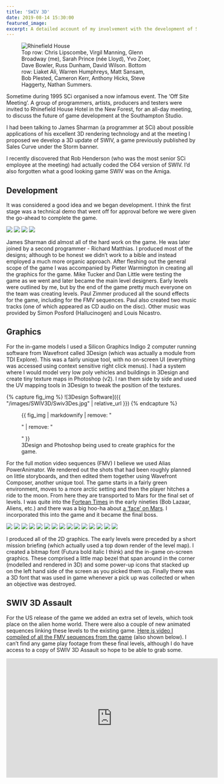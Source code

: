 ```yaml
---
title: 'SWIV 3D'
date: 2019-08-14 15:30:00
featured_image: 
excerpt: A detailed account of my involvement with the development of SWIV 3D - a PC game published by SCi in 1996.
---
```


<!-- ![](/images/SWIV3D/RhinefieldHouse.jpg) -->

<figure style="width: 350px" class="align-right">
<img src="{{ site.url }}{{ site.baseurl }}/images/SWIV3D/RhinefieldHouse.jpg" alt="Rhinefield House">
  <figcaption>Top row: Chris Lipscombe, Virgil Manning, Glenn Broadway (me), Sarah Prince (née Lloyd), Yvo Zoer, Dave Bowler, Russ Dunham, David Wilson.
Bottom row: Liaket Ali, Warren Humphreys, Matt Sansam, Bob Plested, Cameron Kerr, Anthony Hicks, Steve Haggerty, Nathan Summers.</figcaption>
</figure>

Sometime during 1995 SCi organised a now infamous event. The ‘Off Site Meeting’. A group of programmers, artists, producers and testers were invited to Rhinefield House Hotel in the New Forest, for an all-day meeting, to discuss the future of game development at the Southampton Studio.

<!-- <figure style="width: 200px" class="align-right">
  <a href="{{ site.url }}{{ site.baseurl }}/images/SWIV3D/swivamiga.png"><img src="{{ site.url }}{{ site.baseurl }}/images/SWIV3D/swivamiga.png" alt="SWIV Amiga"></a>
</figure> -->

I had been talking to James Sharman (a programmer at SCi) about possible applications of his excellent 3D rendering technology and at the meeting I proposed we develop a 3D update of SWIV, a game previously published by Sales Curve under the Storm banner.

I recently discovered that Rob Henderson (who was the most senior SCi employee at the meeting) had actually coded the C64 version of SWIV. I’d also forgotten what a good looking game SWIV was on the Amiga.

## Development

It was considered a good idea and we began development. I think the first stage was a technical demo that went off for approval before we were given the go-ahead to complete the game.

<div class="gallery" data-columns="2">
	<img src="/images/SWIV3D/swiv3d-green1.png">
	<img src="/images/SWIV3D/swiv3d-arctic8.png">
	<img src="/images/SWIV3D/swiv3d-lunar2.png">
	<img src="/images/SWIV3D/swiv3d-mars1.png">
</div>

James Sharman did almost all of the hard work on the game. He was later joined by a second programmer - Richard Matthias. I produced most of the designs; although to be honest we didn’t work to a bible and instead employed a much more organic approach. After fleshing out the general scope of the game I was accompanied by Pieter Warmington in creating all the graphics for the game. Mike Tucker and Dan Little were testing the game as we went and later became the main level designers. Early levels were outlined by me, but by the end of the game pretty much everyone on the team was creating levels. Paul Zimmer produced all the sound effects for the game, including for the FMV sequences. Paul also created two music tracks (one of which appeared as CD audio on the disc). Other music was provided by Simon Posford (Hallucinogen) and Louis Nicastro.

## Graphics

For the in-game models I used a Silicon Graphics Indigo 2 computer running software from Wavefront called 3Design (which was actually a module from TDI Explore). This was a fairly unique tool, with no on-screen UI (everything was accessed using context sensitive right click menus). I had a system where I would model very low poly vehicles and buildings in 3Design and create tiny texture maps in Photoshop (v2). I ran them side by side and used the UV mapping tools in 3Design to tweak the position of the textures.

{% capture fig_img %}
![3Design Software]({{ "/images/SWIV3D/Swiv3Des.jpg" | relative_url }})
{% endcapture %}

<figure>
  {{ fig_img | markdownify | remove: "<p>" | remove: "</p>" }}
  <figcaption>3Design and Photoshop being used to create graphics for the game.</figcaption>
</figure>

<!-- <figure>
  <a href="{{ site.url }}{{ site.baseurl }}/images/SWIV3D/Swiv3Des.jpg"><img src="{{ site.url }}{{ site.baseurl }}/images/SWIV3D/Swiv3Des.jpg" alt="3Design"></a>
  <figcaption>3Design and Photoshop being used to create graphics for the game.</figcaption>
</figure> -->

For the full motion video sequences (FMV) I believe we used Alias PowerAnimator. We rendered out the shots that had been roughly planned on little storyboards, and then edited them together using Wavefront Composer, another unique tool. The game starts in a fairly green environment, moves to a more arctic setting and then the player hitches a ride to the moon. From here they are transported to Mars for the final set of levels. I was quite into the [Fortean Times](https://en.wikipedia.org/wiki/Fortean_Times) in the early nineties (Bob Lazaar, Aliens, etc.) and there was a big hoo-ha about [a ‘face’ on Mars](https://en.wikipedia.org/wiki/Cydonia_(Mars)). I incorporated this into the game and it became the final boss.

<div class="gallery" data-columns="5">
	<img src="/images/SWIV3D/swiv3D-box-art.jpg">
	<img src="/images/SWIV3D/promo-mars1.jpg">
	<img src="/images/SWIV3D/promo-mars2.jpg">
	<img src="/images/SWIV3D/promo-orbg.jpg">
	<img src="/images/SWIV3D/swiv3d-storyboard-01.jpg">
	<img src="/images/SWIV3D/swiv3d-storyboard-02.jpg">
	<img src="/images/SWIV3D/swiv3d-storyboard-03.jpg">
	<img src="/images/SWIV3D/swiv3d-briefings.jpg">
	<img src="/images/SWIV3D/swiv3d-alien.jpg">
	<img src="/images/SWIV3D/swiv3d-face-02.jpg">
	<img src="/images/SWIV3D/swiv3d-face-01.jpg">
	<img src="/images/SWIV3D/swiv3d-hud.jpg">
	<img src="/images/SWIV3D/swiv3d-models.jpg">
	<img src="/images/SWIV3D/swiv3d-copter-sketches.jpg">
	<img src="/images/SWIV3D/swiv3d-level-outlines.jpg">
</div>

I produced all of the 2D graphics. The early levels were preceded by a short mission briefing (which actually used a top down render of the level map). I created a bitmap font (Futura bold italic I think) and the in-game on-screen graphics. These comprised a little map bezel that span around in the corner (modelled and rendered in 3D) and some power-up icons that stacked up on the left hand side of the screen as you picked them up. Finally there was a 3D font that was used in game whenever a pick up was collected or when an objective was destroyed.

## SWIV 3D Assault

For the US release of the game we added an extra set of levels, which took place on the alien home world. There were also a couple of new animated sequences linking these levels to the existing game. [Here is video I compiled of all the FMV sequences from the game](https://youtu.be/1qRdKur3UXo) (also shown below). I can’t find any game play footage from these final levels, although I do have access to a copy of SWIV 3D Assault so hope to be able to grab some.

<iframe width="560" height="315" src="https://www.youtube.com/embed/1qRdKur3UXo?si=dyq-P53nJVVZpOMM" title="YouTube video player" frameborder="0" allow="accelerometer; autoplay; clipboard-write; encrypted-media; gyroscope; picture-in-picture; web-share" webkitallowfullscreen mozallowfullscreen allowfullscreen></iframe>
